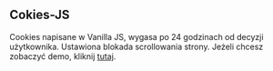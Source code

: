 ## Cokies-JS
Cookies napisane w Vanilla JS, wygasa po 24 godzinach od decyzji użytkownika. Ustawiona blokada scrollowania strony.
Jeżeli chcesz zobaczyć demo, kliknij <a href="http://kubikweb.usermd.net/cookies-js/" target="_blank">tutaj<a/>. 

